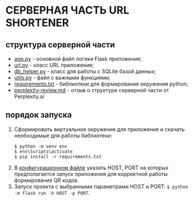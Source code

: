 # СЕРВЕРНАЯ ЧАСТЬ URL SHORTENER

## структура серверной части

- [app.py](app.py) - основной файл логики Flask приложения;
- [url.py](url.py) - класс URL приложения;
- [db_helper.py](db_helper.py) - класс для работы с SQLite базой данных;
- [utils.py](utils.py) - файл с важными функциями;
- [requirements.txt](requirements.txt) - библиотеки для формирования окружения python;
- [perplexity-review.md](perplexity-review.md) - отзыв о структуре серверной части от Perplexity.ai

## порядок запуска

1. Сформировать виртуальное окружение для приложения и скачать необходимые для работы библиотеки:
    ```
    $ python -m venv env
    $ env\Scripts\activate
    $ pip install -r requirements.txt
    ```
2. В [конфигурационном файле](config.py) указать HOST, PORT на которых предполагается запуск приложения для корректной работы формирования QR кодов.
3. Запуск проекта с выбранными параметрами HOST и PORT: `$ python -m flask run -h HOST -p PORT`.